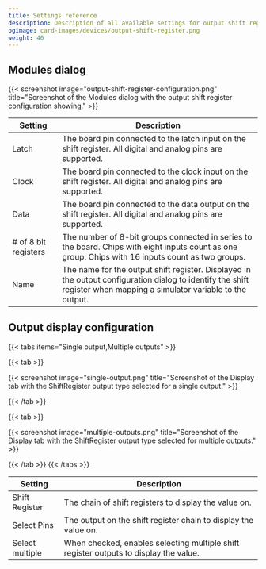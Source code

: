 ```yaml
---
title: Settings reference
description: Description of all available settings for output shift register devices and output configurations using shift registers.
ogimage: card-images/devices/output-shift-register.png
weight: 40
---
```


## Modules dialog

{{< screenshot image="output-shift-register-configuration.png" title="Screenshot of the Modules dialog with the output shift register configuration showing." >}}

| Setting              | Description                                                                                                                                                          |
| -------------------- | -------------------------------------------------------------------------------------------------------------------------------------------------------------------- |
| Latch                | The board pin connected to the latch input on the shift register. All digital and analog pins are supported.                                                         |
| Clock                | The board pin connected to the clock input on the shift register. All digital and analog pins are supported.                                                         |
| Data                 | The board pin connected to the data output on the shift register. All digital and analog pins are supported.                                                         |
| # of 8 bit registers | The number of 8-bit groups connected in series to the board. Chips with eight inputs count as one group. Chips with 16 inputs count as two groups.                   |
| Name                 | The name for the output shift register. Displayed in the output configuration dialog to identify the shift register when mapping a simulator variable to the output. |

## Output display configuration

{{< tabs items="Single output,Multiple outputs" >}}

{{< tab >}}

{{< screenshot image="single-output.png" title="Screenshot of the Display tab with the ShiftRegister output type selected for a single output." >}}

{{< /tab >}}

{{< tab >}}

{{< screenshot image="multiple-outputs.png" title="Screenshot of the Display tab with the ShiftRegister output type selected for multiple outputs." >}}

{{< /tab >}}
{{< /tabs >}}

| Setting         | Description                                                                           |
| --------------- | ------------------------------------------------------------------------------------- |
| Shift Register  | The chain of shift registers to display the value on.                                 |
| Select Pins     | The output on the shift register chain to display the value on.                       |
| Select multiple | When checked, enables selecting multiple shift register outputs to display the value. |
